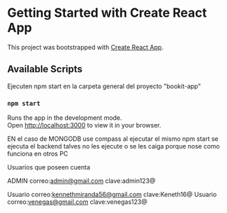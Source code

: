 # Getting Started with Create React App

This project was bootstrapped with [Create React App](https://github.com/facebook/create-react-app).

## Available Scripts

Ejecuten npm start en la carpeta general del proyecto "bookit-app"

### `npm start`

Runs the app in the development mode.\
Open [http://localhost:3000](http://localhost:3000) to view it in your browser.

EN el caso de MONGODB use compass al ejecutar el mismo npm start se ejecuta el backend talves no les ejecute o se les caiga porque nose como funciona en otros PC

Usuarios que poseen cuenta 

ADMIN correo:admin@gmail.com clave:admin123@

Usuario correo:kennethmiranda56@gmail.com clave:Keneth16@
Usuario correo:venegas@gmail.com  clave:venegas123@